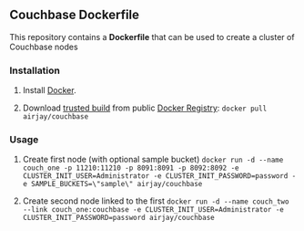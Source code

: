 ## Couchbase Dockerfile

This repository contains a **Dockerfile** that can be used to create a cluster of Couchbase nodes


### Installation

1. Install [Docker](https://www.docker.io/).

2. Download [trusted build](https://registry.hub.docker.com/u/airjay/couchbase/) from public [Docker Registry](https://index.docker.io/): `docker pull airjay/couchbase`

### Usage

1. Create first node (with optional sample bucket) `docker run -d --name couch_one -p 11210:11210 -p 8091:8091 -p 8092:8092 -e CLUSTER_INIT_USER=Administrator -e CLUSTER_INIT_PASSWORD=password -e SAMPLE_BUCKETS=\"sample\" airjay/couchbase`

2. Create second node linked to the first `docker run -d --name couch_two --link couch_one:couchbase -e CLUSTER_INIT_USER=Administrator -e CLUSTER_INIT_PASSWORD=password airjay/couchbase`
